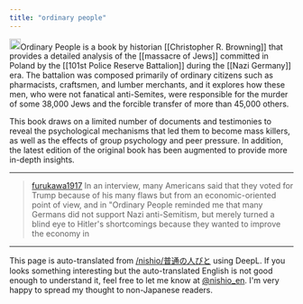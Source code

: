 ```yaml
---
title: "ordinary people"
---
```


<img src='https://scrapbox.io/api/pages/nishio-en/gpt/icon' alt='gpt.icon' height="19.5"/>Ordinary People is a book by historian [[Christopher R. Browning]] that provides a detailed analysis of the [[massacre of Jews]] committed in Poland by the [[101st Police Reserve Battalion]] during the [[Nazi Germany]] era. The battalion was composed primarily of ordinary citizens such as pharmacists, craftsmen, and lumber merchants, and it explores how these men, who were not fanatical anti-Semites, were responsible for the murder of some 38,000 Jews and the forcible transfer of more than 45,000 others.

This book draws on a limited number of documents and testimonies to reveal the psychological mechanisms that led them to become mass killers, as well as the effects of group psychology and peer pressure. In addition, the latest edition of the original book has been augmented to provide more in-depth insights.

---
> [furukawa1917](https://x.com/furukawa1917/status/1854137542343524593) In an interview, many Americans said that they voted for Trump because of his many flaws but from an economic-oriented point of view, and in "Ordinary People reminded me that many Germans did not support Nazi anti-Semitism, but merely turned a blind eye to Hitler's shortcomings because they wanted to improve the economy in

---
This page is auto-translated from [/nishio/普通の人びと](https://scrapbox.io/nishio/普通の人びと) using DeepL. If you looks something interesting but the auto-translated English is not good enough to understand it, feel free to let me know at [@nishio_en](https://twitter.com/nishio_en). I'm very happy to spread my thought to non-Japanese readers.